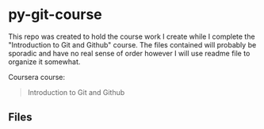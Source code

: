 # py-git-course
This repo was created to hold the course work I create while I
complete the "Introduction to Git and Github" course. The files
contained will probably be sporadic and have no real sense of
order however I will use readme file to organize it somewhat.

Coursera course:
> Introduction to Git and Github


## Files
